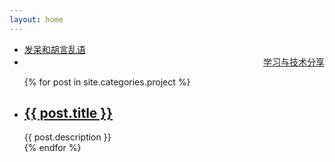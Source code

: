 ```yaml
---
layout: home
---
```


<div class="index-content project">
    <div class="section">
        <ul class="artical-cate">
            <li><a href="/"><span>发呆和胡言乱语</span></a></li>
            <li class="on" style="text-align:right"><a href="/project"><span>学习与技术分享</span></a></li>
        </ul>
        <div class="cate-bar"><span id="cateBar"></span></div>
        <ul class="artical-list">
        {% for post in site.categories.project %}
            <li>
                <h2>
                    <a href="{{ post.url }}">{{ post.title }}</a>
                </h2>
                <div class="title-desc">{{ post.description }}</div>
            </li>
        {% endfor %}
        </ul>
    </div>
    <div class="aside">
    </div>
</div>
